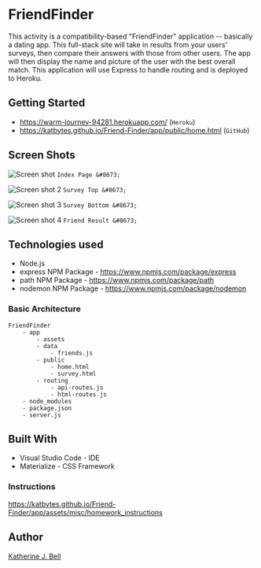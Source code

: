 # FriendFinder
This activity is a compatibility-based "FriendFinder" application -- basically a dating app. This full-stack site will take in results from your users' surveys, then compare their answers with those from other users. The app will then display the name and picture of the user with the best overall match. This application will use Express to handle routing and is deployed to Heroku.

## Getting Started
* https://warm-journey-94281.herokuapp.com/ (`Heroku`)
* https://katbytes.github.io/Friend-Finder/app/public/home.html (`GitHub`)

## Screen Shots
![Screen shot](https://katbytes.github.io/Friend-Finder/app/assets/imgs/screen_1.png)
`Index Page &#8673;`

![Screen shot 2](https://katbytes.github.io/Friend-Finder/app/assets/imgs/screen_2.png)
`Survey Top &#8673;`

![Screen shot 3](https://katbytes.github.io/Friend-Finder/app/assets/imgs/screen_3.png)
`Survey Bottom &#8673;`

![Screen shot 4](https://katbytes.github.io/Friend-Finder/app/assets/imgs/screen_4.png)
`Friend Result &#8673;`

## Technologies used
- Node.js
- express NPM Package - https://www.npmjs.com/package/express
- path NPM Package - https://www.npmjs.com/package/path
- nodemon NPM Package - https://www.npmjs.com/package/nodemon

### Basic Architecture
	FriendFinder
		- app
        	- assets
			- data
				- friends.js
			- public
				- home.html
				- survey.html
			- routing
				- api-routes.js
				- html-routes.js
		- node_modules
		- package.json
		- server.js
## Built With
* Visual Studio Code - IDE
* Materialize - CSS Framework

### Instructions
https://katbytes.github.io/Friend-Finder/app/assets/misc/homework_instructions 

## Author
[Katherine J. Bell](https://github.com/katbytes)
